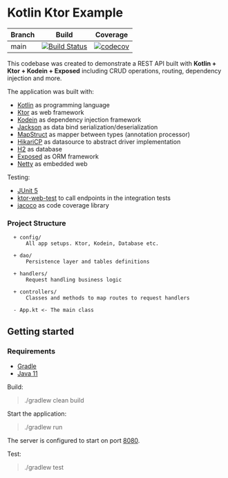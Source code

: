 # Kotlin Ktor Example

| Branch        | Build           | Coverage           |
| ------------- |:-------------:|:-------------:|
| main      	| [![Build Status](https://travis-ci.com/dsantarelli/kotlin-ktor-example.svg?branch=main)](https://travis-ci.com/github/dsantarelli/kotlin-ktor-example) | [![codecov](https://codecov.io/gh/dsantarelli/kotlin-ktor-example/branch/main/graph/badge.svg)](https://codecov.io/gh/dsantarelli/kotlin-ktor-example)


This codebase was created to demonstrate a REST API built with **Kotlin + Ktor + Kodein + Exposed** including CRUD operations, routing, dependency injection and more.

The application was built with:

  - [Kotlin](https://kotlinlang.org/) as programming language
  - [Ktor](https://ktor.io/) as web framework
  - [Kodein](https://kodein.org/di/) as dependency injection framework
  - [Jackson](https://github.com/FasterXML/jackson-module-kotlin) as data bind serialization/deserialization    
  - [MapStruct](https://mapstruct.org/) as mapper between types (annotation processor)
  - [HikariCP](https://github.com/brettwooldridge/HikariCP) as datasource to abstract driver implementation
  - [H2](https://github.com/h2database/h2database) as database
  - [Exposed](https://github.com/JetBrains/Exposed) as ORM framework
  - [Netty](https://netty.io/) as embedded web
  
Testing:
 
  - [JUnit 5](https://junit.org/junit5/)
  - [ktor-web-test](https://ktor.io/docs/testing.html) to call endpoints in the integration tests
  - [jacoco](https://www.eclemma.org/jacoco/) as code coverage library
 
 
### Project Structure
      + config/
          All app setups. Ktor, Kodein, Database etc.
		  
      + dao/
	      Persistence layer and tables definitions
		
      + handlers/
          Request handling business logic
		  
      + controllers/
          Classes and methods to map routes to request handlers
		  
      - App.kt <- The main class

## Getting started

### Requirements

* [Gradle](https://gradle.org/)
* [Java 11](https://www.oracle.com/it/java/technologies/javase-jdk11-downloads.html)

Build:
> ./gradlew clean build

Start the application:
> ./gradlew run

The server is configured to start on port [8080](http://localhost:8080).

Test:
> ./gradlew test
